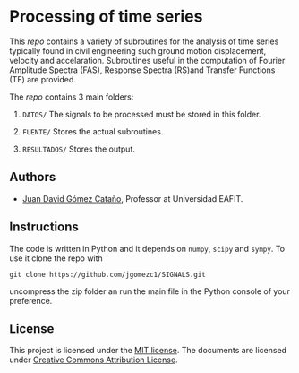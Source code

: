# Processing of time series

This _repo_ contains a variety of subroutines for the analysis of time series typically found in civil engineering such
ground motion displacement, velocity and accelaration. Subroutines useful in the computation of Fourier Amplitude Spectra (FAS), 
Response Spectra (RS)and Transfer Functions (TF) are provided.

The _repo_ contains 3 main folders:

1. `DATOS/` The signals to be processed must be stored in this folder.

2. `FUENTE/` Stores the actual subroutines.

3. `RESULTADOS/` Stores the output.

## Authors
- [Juan David Gómez Cataño](http://www.eafit.edu.co/docentes-investigadores/Paginas/juan-gomez.aspx),
    Professor at Universidad EAFIT.
    
## Instructions
The code is written in Python and it depends on `numpy`, `scipy` and `sympy`.
To use it clone the repo with

    git clone https://github.com/jgomezc1/SIGNALS.git
   
uncompress the zip folder an run the main file in the Python console of your
preference.

## License
This project is licensed under the
[MIT license](http://en.wikipedia.org/wiki/MIT_License). The documents are
licensed under
[Creative Commons Attribution License](http://creativecommons.org/licenses/by/4.0/).
